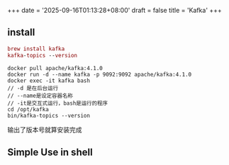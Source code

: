 +++
date = '2025-09-16T01:13:28+08:00'
draft = false
title = 'Kafka'
+++
## install
```mac
brew install kafka
kafka-topics --version
```
```docker
docker pull apache/kafka:4.1.0
docker run -d --name kafka -p 9092:9092 apache/kafka:4.1.0
docker exec -it kafka bash
// -d 是在后台运行
// --name是设定容器名称
// -it是交互式运行，bash是运行的程序
cd /opt/kafka
bin/kafka-topics --version
```
输出了版本号就算安装完成

## Simple Use in shell
